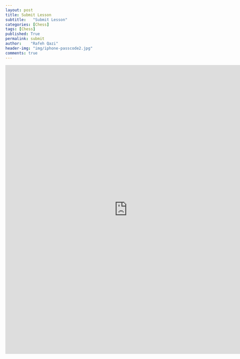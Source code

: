 ```yaml
---
layout: post
title: Submit Lesson
subtitle:   "Submit Lesson"
categories: [Chess]
tags: [Chess]
published: True
permalink: submit
author:    "Rafeh Qazi"
header-img: "img/iphone-passcode2.jpg"
comments: true
---
```

<iframe src="https://docs.google.com/forms/d/1IK5_G1g5kp-xOqmiWA7_LVCmf1CfjVHuoszGb_XpPlk/viewform?embedded=true" width="760" height="900" frameborder="0" marginheight="0" marginwidth="0">Loading...</iframe>
